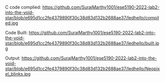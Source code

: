 C code complied:
https://github.com/SurajMarthy1001/ese5190-2022-lab2-into-the-void-star/blob/e695d1cc2fe4379890f30c38d83d132b2688ae37/ledhello/compiled.jpg

Code Built:
https://github.com/SurajMarthy1001/ese5190-2022-lab2-into-the-void-star/blob/e695d1cc2fe4379890f30c38d83d132b2688ae37/ledhello/built.jpg

Output:
https://github.com/SurajMarthy1001/ese5190-2022-lab2-into-the-void-star/blob/e695d1cc2fe4379890f30c38d83d132b2688ae37/ledhello/Neopixel_blinks.jpg
